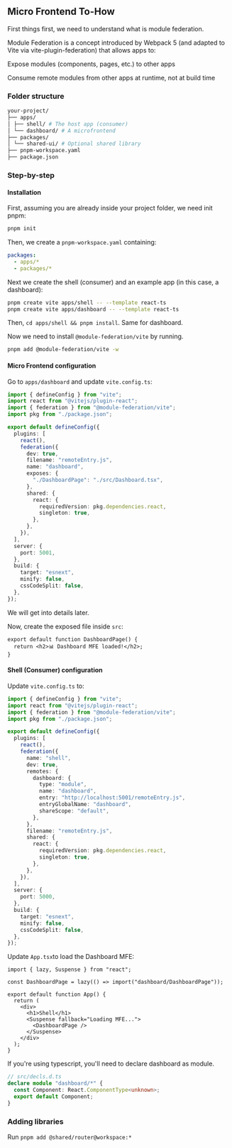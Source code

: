 ## Micro Frontend To-How

First things first, we need to understand what is module federation.

Module Federation is a concept introduced by Webpack 5 (and adapted to Vite via vite-plugin-federation) that allows apps to:

Expose modules (components, pages, etc.) to other apps

Consume remote modules from other apps at runtime, not at build time

### Folder structure

```bash
your-project/
├── apps/
│ ├── shell/ # The host app (consumer)
│ └── dashboard/ # A microfrontend
├── packages/
│ └── shared-ui/ # Optional shared library
├── pnpm-workspace.yaml
├── package.json
```

### Step-by-step

#### Installation

First, assuming you are already inside your project folder, we need init pnpm:

```bash
pnpm init
```

Then, we create a `pnpm-workspace.yaml` containing:

```yaml
packages:
  - apps/*
  - packages/*
```

Next we create the shell (consumer) and an example app (in this case, a dashboard):

```bash
pnpm create vite apps/shell -- --template react-ts
pnpm create vite apps/dashboard -- --template react-ts
```

Then, `cd apps/shell && pnpm install`. Same for dashboard.

Now we need to install `@module-federation/vite` by running.

```bash
pnpm add @module-federation/vite -w
```

#### Micro Frontend configuration

Go to `apps/dashboard` and update `vite.config.ts`:

```typescript
import { defineConfig } from "vite";
import react from "@vitejs/plugin-react";
import { federation } from "@module-federation/vite";
import pkg from "./package.json";

export default defineConfig({
  plugins: [
    react(),
    federation({
      dev: true,
      filename: "remoteEntry.js",
      name: "dashboard",
      exposes: {
        "./DashboardPage": "./src/Dashboard.tsx",
      },
      shared: {
        react: {
          requiredVersion: pkg.dependencies.react,
          singleton: true,
        },
      },
    }),
  ],
  server: {
    port: 5001,
  },
  build: {
    target: "esnext",
    minify: false,
    cssCodeSplit: false,
  },
});
```

We will get into details later.

Now, create the exposed file inside `src`:

```tsx
export default function DashboardPage() {
  return <h2>📊 Dashboard MFE loaded!</h2>;
}
```

#### Shell (Consumer) configuration

Update `vite.config.ts` to:

```typescript
import { defineConfig } from "vite";
import react from "@vitejs/plugin-react";
import { federation } from "@module-federation/vite";
import pkg from "./package.json";

export default defineConfig({
  plugins: [
    react(),
    federation({
      name: "shell",
      dev: true,
      remotes: {
        dashboard: {
          type: "module",
          name: "dashboard",
          entry: "http://localhost:5001/remoteEntry.js",
          entryGlobalName: "dashboard",
          shareScope: "default",
        },
      },
      filename: "remoteEntry.js",
      shared: {
        react: {
          requiredVersion: pkg.dependencies.react,
          singleton: true,
        },
      },
    }),
  ],
  server: {
    port: 5000,
  },
  build: {
    target: "esnext",
    minify: false,
    cssCodeSplit: false,
  },
});
```

Update `App.tsx`to load the Dashboard MFE:

```tsx
import { lazy, Suspense } from "react";

const DashboardPage = lazy(() => import("dashboard/DashboardPage"));

export default function App() {
  return (
    <div>
      <h1>Shell</h1>
      <Suspense fallback="Loading MFE...">
        <DashboardPage />
      </Suspense>
    </div>
  );
}
```

If you're using typescript, you'll need to declare dashboard as module.

```ts
// src/decls.d.ts
declare module "dashboard/*" {
  const Component: React.ComponentType<unknown>;
  export default Component;
}
```

### Adding libraries

Run `pnpm add @shared/router@workspace:*`
